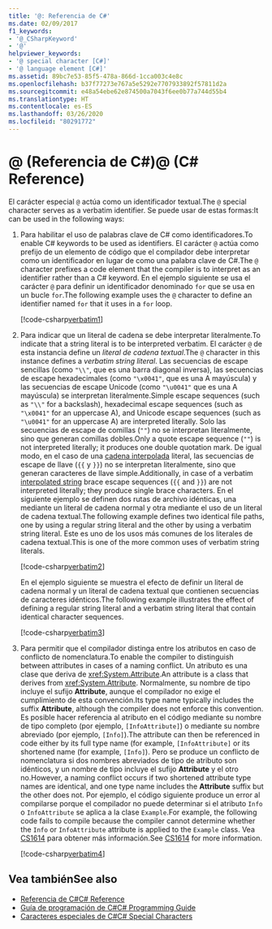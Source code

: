 ```yaml
---
title: '@: Referencia de C#'
ms.date: 02/09/2017
f1_keywords:
- '@_CSharpKeyword'
- '@'
helpviewer_keywords:
- '@ special character [C#]'
- '@ language element [C#]'
ms.assetid: 89bc7e53-85f5-478a-866d-1cca003c4e8c
ms.openlocfilehash: b37f77273e767a5e5292e7707933892f57811d2a
ms.sourcegitcommit: e48a54ebe62e874500a7043f6ee0b77a744d55b4
ms.translationtype: HT
ms.contentlocale: es-ES
ms.lasthandoff: 03/26/2020
ms.locfileid: "80291772"
---
```

# <a name="-c-reference"></a><span data-ttu-id="41efb-102">@ (Referencia de C#)</span><span class="sxs-lookup"><span data-stu-id="41efb-102">@ (C# Reference)</span></span>

<span data-ttu-id="41efb-103">El carácter especial `@` actúa como un identificador textual.</span><span class="sxs-lookup"><span data-stu-id="41efb-103">The `@` special character serves as a verbatim identifier.</span></span> <span data-ttu-id="41efb-104">Se puede usar de estas formas:</span><span class="sxs-lookup"><span data-stu-id="41efb-104">It can be used in the following ways:</span></span>

1. <span data-ttu-id="41efb-105">Para habilitar el uso de palabras clave de C# como identificadores.</span><span class="sxs-lookup"><span data-stu-id="41efb-105">To enable C# keywords to be used as identifiers.</span></span> <span data-ttu-id="41efb-106">El carácter `@` actúa como prefijo de un elemento de código que el compilador debe interpretar como un identificador en lugar de como una palabra clave de C#.</span><span class="sxs-lookup"><span data-stu-id="41efb-106">The `@` character prefixes a code element that the compiler is to interpret as an identifier rather than a C# keyword.</span></span> <span data-ttu-id="41efb-107">En el ejemplo siguiente se usa el carácter `@` para definir un identificador denominado `for` que se usa en un bucle `for`.</span><span class="sxs-lookup"><span data-stu-id="41efb-107">The following example uses the `@` character to define an identifier named `for` that it uses in a `for` loop.</span></span>

   [!code-csharp[verbatim1](../../../../samples/snippets/csharp/language-reference/keywords/verbatim1.cs#1)]

1. <span data-ttu-id="41efb-108">Para indicar que un literal de cadena se debe interpretar literalmente.</span><span class="sxs-lookup"><span data-stu-id="41efb-108">To indicate that a string literal is to be interpreted verbatim.</span></span> <span data-ttu-id="41efb-109">El carácter `@` de esta instancia define un *literal de cadena textual*.</span><span class="sxs-lookup"><span data-stu-id="41efb-109">The `@` character in this instance defines a *verbatim string literal*.</span></span> <span data-ttu-id="41efb-110">Las secuencias de escape sencillas (como `"\\"`, que es una barra diagonal inversa), las secuencias de escape hexadecimales (como `"\x0041"`, que es una A mayúscula) y las secuencias de escape Unicode (como `"\u0041"` que es una A mayúscula) se interpretan literalmente.</span><span class="sxs-lookup"><span data-stu-id="41efb-110">Simple escape sequences (such as `"\\"` for a backslash), hexadecimal escape sequences (such as `"\x0041"` for an uppercase A), and Unicode escape sequences (such as `"\u0041"` for an uppercase A) are interpreted literally.</span></span> <span data-ttu-id="41efb-111">Solo las secuencias de escape de comillas (`""`) no se interpretan literalmente, sino que generan comillas dobles.</span><span class="sxs-lookup"><span data-stu-id="41efb-111">Only a quote escape sequence (`""`) is not interpreted literally; it produces one double quotation mark.</span></span> <span data-ttu-id="41efb-112">De igual modo, en el caso de una [cadena interpolada](interpolated.md) literal, las secuencias de escape de llave (`{{` y `}}`) no se interpretan literalmente, sino que generan caracteres de llave simple.</span><span class="sxs-lookup"><span data-stu-id="41efb-112">Additionally, in case of a verbatim [interpolated string](interpolated.md) brace escape sequences (`{{` and `}}`) are not interpreted literally; they produce single brace characters.</span></span> <span data-ttu-id="41efb-113">En el siguiente ejemplo se definen dos rutas de archivo idénticas, una mediante un literal de cadena normal y otra mediante el uso de un literal de cadena textual.</span><span class="sxs-lookup"><span data-stu-id="41efb-113">The following example defines two identical file paths, one by using a regular string literal and the other by using a verbatim string literal.</span></span> <span data-ttu-id="41efb-114">Este es uno de los usos más comunes de los literales de cadena textual.</span><span class="sxs-lookup"><span data-stu-id="41efb-114">This is one of the more common uses of verbatim string literals.</span></span>

   [!code-csharp[verbatim2](../../../../samples/snippets/csharp/language-reference/keywords/verbatim1.cs#2)]

   <span data-ttu-id="41efb-115">En el ejemplo siguiente se muestra el efecto de definir un literal de cadena normal y un literal de cadena textual que contienen secuencias de caracteres idénticos.</span><span class="sxs-lookup"><span data-stu-id="41efb-115">The following example illustrates the effect of defining a regular string literal and a verbatim string literal that contain identical character sequences.</span></span>

   [!code-csharp[verbatim3](../../../../samples/snippets/csharp/language-reference/keywords/verbatim1.cs#3)]

1. <span data-ttu-id="41efb-116">Para permitir que el compilador distinga entre los atributos en caso de conflicto de nomenclatura.</span><span class="sxs-lookup"><span data-stu-id="41efb-116">To enable the compiler to distinguish between attributes in cases of a naming conflict.</span></span> <span data-ttu-id="41efb-117">Un atributo es una clase que deriva de <xref:System.Attribute>.</span><span class="sxs-lookup"><span data-stu-id="41efb-117">An attribute is a class that derives from <xref:System.Attribute>.</span></span> <span data-ttu-id="41efb-118">Normalmente, su nombre de tipo incluye el sufijo **Attribute**, aunque el compilador no exige el cumplimiento de esta convención.</span><span class="sxs-lookup"><span data-stu-id="41efb-118">Its type name typically includes the suffix **Attribute**, although the compiler does not enforce this convention.</span></span> <span data-ttu-id="41efb-119">Es posible hacer referencia al atributo en el código mediante su nombre de tipo completo (por ejemplo, `[InfoAttribute]`) o mediante su nombre abreviado (por ejemplo, `[Info]`).</span><span class="sxs-lookup"><span data-stu-id="41efb-119">The attribute can then be referenced in code either by its full type name (for example, `[InfoAttribute]` or its shortened name (for example, `[Info]`).</span></span> <span data-ttu-id="41efb-120">Pero se produce un conflicto de nomenclatura si dos nombres abreviados de tipo de atributo son idénticos, y un nombre de tipo incluye el sufijo **Attribute** y el otro no.</span><span class="sxs-lookup"><span data-stu-id="41efb-120">However, a naming conflict occurs if two shortened attribute type names are identical, and one type name includes the **Attribute** suffix but the other does not.</span></span> <span data-ttu-id="41efb-121">Por ejemplo, el código siguiente produce un error al compilarse porque el compilador no puede determinar si el atributo `Info` o `InfoAttribute` se aplica a la clase `Example`.</span><span class="sxs-lookup"><span data-stu-id="41efb-121">For example, the following code fails to compile because the compiler cannot determine whether the `Info` or `InfoAttribute` attribute is applied to the `Example` class.</span></span> <span data-ttu-id="41efb-122">Vea [CS1614](../compiler-messages/cs1614.md) para obtener más información.</span><span class="sxs-lookup"><span data-stu-id="41efb-122">See [CS1614](../compiler-messages/cs1614.md) for more information.</span></span>

   [!code-csharp[verbatim4](../../../../samples/snippets/csharp/language-reference/keywords/verbatim2.cs#1)]

## <a name="see-also"></a><span data-ttu-id="41efb-123">Vea también</span><span class="sxs-lookup"><span data-stu-id="41efb-123">See also</span></span>

- [<span data-ttu-id="41efb-124">Referencia de C#</span><span class="sxs-lookup"><span data-stu-id="41efb-124">C# Reference</span></span>](../index.md)
- [<span data-ttu-id="41efb-125">Guía de programación de C#</span><span class="sxs-lookup"><span data-stu-id="41efb-125">C# Programming Guide</span></span>](../../programming-guide/index.md)
- [<span data-ttu-id="41efb-126">Caracteres especiales de C#</span><span class="sxs-lookup"><span data-stu-id="41efb-126">C# Special Characters</span></span>](./index.md)
